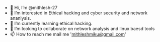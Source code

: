 - 👋 Hi, I’m @mithlesh-27
- 👀 I’m interested in Ethical hacking and cyber security and network ananlysis.
- 🌱 I’m currently learning ethical hacking.
- 💞️ I’m looking to collaborate on network analysis and linux baesd tools
- 📫 How to reach me mail me 'mithleshmiku@gmail.com'

<!---
mithlesh-27/mithlesh-27 is a ✨ special ✨ repository because its `README.md` (this file) appears on your GitHub profile.
You can click the Preview link to take a look at your changes.
--->
